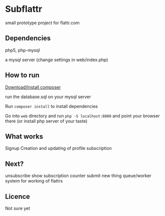 Subflattr
=========

small prototype project for flattr.com

Dependencies
------------

php5, php-mysql

a mysql server (change settings in web/index.php)

How to run
----------

[Download/Install composer](http://getcomposer.org)

run the database.sql on your mysql server

Run `composer install` to install dependencies

Go into `web` directory and run `php -S localhost:8080` and point your browser there (or install php server of your taste)

What works
----------
Signup
Creation and updating of profile
subscription


Next?
-----
unsubscribe
show subscription counter
submit new thing
queue/worker system for working of flattrs



Licence
-------

Not sure yet

